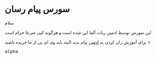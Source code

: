 # سورس پیام رسان

سلام

این سورس توسط ادمین ربات آلفا اپن شده است و هرگونه کپی شرعا حرام است

برای آموزش ران کردن به 
<a href="http://www.telegram.me/k_i_a_r_a_sh">ادمین</a>
پیام بدید
البته باید وی ای پی از ما خریده باشید <

<pre>alpha</pre>
